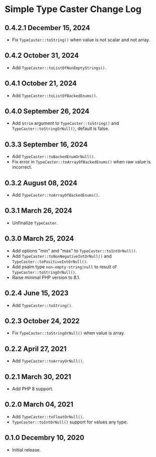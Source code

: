 # Simple Type Caster Change Log

## 0.4.2.1 December 15, 2024

- Fix `TypeCaster::toString()` when value is not scalar and not array.

## 0.4.2 October 31, 2024

- Add `TypeCaster::toListOfNonEmptyStrings()`.

## 0.4.1 October 21, 2024

- Add `TypeCaster::toListOfBackedEnums()`.

## 0.4.0 September 26, 2024

- Add `$trim` argument to `TypeCaster::toString()` and `TypeCaster::toStringOrNull()`, default is false.

## 0.3.3 September 16, 2024

- Add `TypeCaster::toBackedEnumOrNull()`.
- Fix error in `TypeCaster::toArrayOfBackedEnums()` when raw value is incorrect.

## 0.3.2 August 08, 2024

- Add `TypeCaster::toArrayOfBackedEnums()`.

## 0.3.1 March 26, 2024

- Unfinalize `TypeCaster`.

## 0.3.0 March 25, 2024

- Add options "min" and "max" to `TypeCaster::toIntOrNull()`.
- Add `TypeCaster::toNonNegativeIntOrNull()` and `TypeCaster::toPositiveIntOrNull()`.
- Add psalm type `non-empty-string|null` to result of `TypeCaster::toStringOrNull()`.
- Raise minimal PHP version to 8.1.

## 0.2.4 June 15, 2023

- Add `TypeCaster::toString()`.

## 0.2.3 October 24, 2022

- Fix `TypeCaster::toStringOrNull()` when value is array.

## 0.2.2 April 27, 2021

- Add `TypeCaster::toArrayOrNull()`.

## 0.2.1 March 30, 2021

- Add PHP 8 support.

## 0.2.0 March 04, 2021 

- Add `TypeCaster::toFloatOrNull()`.
- `TypeCaster::toIntOrNull()` support for values any type.

## 0.1.0 Decembry 10, 2020

- Initial release.
